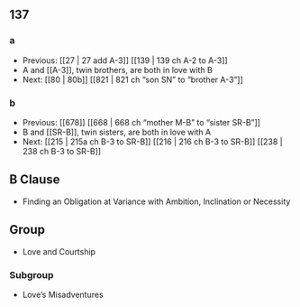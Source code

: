 ## 137
### a
- Previous: [[27 | 27 add A-3]] [[139 | 139 ch A-2 to A-3]] 
- A and [[A-3]], twin brothers, are both in love with B
- Next: [[80 | 80b]] [[821 | 821 ch “son SN” to “brother A-3”]] 

### b
- Previous: [[678]] [[668 | 668 ch “mother M-B” to “sister SR-B”]] 
- B and [[SR-B]], twin sisters, are both in love with A
- Next: [[215 | 215a ch B-3 to SR-B]] [[216 | 216 ch B-3 to SR-B]] [[238 | 238 ch B-3 to SR-B]] 

## B Clause
- Finding an Obligation at Variance with Ambition, Inclination or Necessity

## Group
- Love and Courtship

### Subgroup
- Love’s Misadventures

